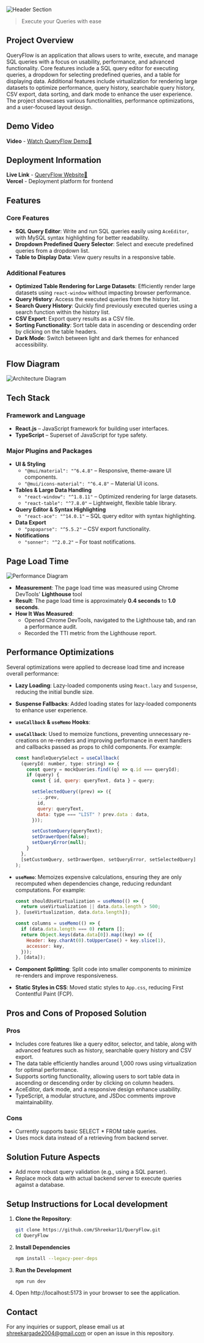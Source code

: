 <!-- # [QueryFlow](https://query-flow-xi.vercel.app) -->

![Header Section](screenshots/banner.png)

> Execute your Queries with ease

## Project Overview

QueryFlow is an application that allows users to write, execute, and manage SQL queries with a focus on usability, performance, and advanced functionality. Core features include a SQL query editor for executing queries, a dropdown for selecting predefined queries, and a table for displaying data. Additional features include virtualization for rendering large datasets to optimize performance, query history, searchable query history, CSV export, data sorting, and dark mode to enhance the user experience. The project showcases various functionalities, performance optimizations, and a user-focused layout design.

## Demo Video

**Video** - [Watch QueryFlow Demo🚀](https://www.loom.com/share/eeff27b80f294b47b6068b6178b4de08?sid=64550084-4579-4b8b-9140-37b4a1eabf85)

## Deployment Information

**Live Link** - [QueryFlow Website🚀](https://query-flow-xi.vercel.app/)<br>
**Vercel** - Deployment platform for frontend

## Features

### Core Features

- **SQL Query Editor**: Write and run SQL queries easily using `AceEditor`, with MySQL syntax highlighting for better readability.
- **Dropdown Predefined Query Selector**: Select and execute predefined queries from a dropdown list.
- **Table to Display Data**: View query results in a responsive table.

### Additional Features

- **Optimized Table Rendering for Large Datasets**: Efficiently render large datasets using `react-window` without impacting browser performance.
- **Query History**: Access the executed queries from the history list.
- **Search Query History**: Quickly find previously executed queries using a search function within the history list.
- **CSV Export**: Export query results as a CSV file.
- **Sorting Functionality**: Sort table data in ascending or descending order by clicking on the table headers.
- **Dark Mode**: Switch between light and dark themes for enhanced accessibility.

## Flow Diagram

![Architecture Diagram](screenshots/flow-diagram.png)

## Tech Stack

### Framework and Language

- **React.js** – JavaScript framework for building user interfaces.
- **TypeScript** – Superset of JavaScript for type safety.

### Major Plugins and Packages

- **UI & Styling**
  - `"@mui/material": "^6.4.8"` – Responsive, theme-aware UI components.
  - `"@mui/icons-material": "^6.4.8"` – Material UI icons.
- **Tables & Large Data Handling**
  - `"react-window": "^1.8.11"` – Optimized rendering for large datasets.
  - `"react-table": "^7.8.0"` – Lightweight, flexible table library.
- **Query Editor & Syntax Highlighting**
  - `"react-ace": "^14.0.1"` – SQL query editor with syntax highlighting.
- **Data Export**
  - `"papaparse": "^5.5.2"` – CSV export functionality.
- **Notifications**
  - `"sonner": "^2.0.2"` – For toast notifications.

## Page Load Time

![Performance Diagram](screenshots/performance.png)

- **Measurement**: The page load time was measured using Chrome DevTools' **Lighthouse** tool
- **Result**: The page load time is approximately **0.4 seconds** to **1.0 seconds**.
- **How It Was Measured**:
  - Opened Chrome DevTools, navigated to the Lighthouse tab, and ran a performance audit.
  - Recorded the TTI metric from the Lighthouse report.

## Performance Optimizations

Several optimizations were applied to decrease load time and increase overall performance:

- **Lazy Loading**: Lazy-loaded components using `React.lazy` and `Suspense`, reducing the initial bundle size.
- **Suspense Fallbacks**: Added loading states for lazy-loaded components to enhance user experience.
- **`useCallback` & `useMemo` Hooks**:
- **`useCallback`**: Used to memoize functions, preventing unnecessary re-creations on re-renders and improving performance in event handlers and callbacks passed as props to child components. For example:

  ```jsx
  const handleQuerySelect = useCallback(
    (queryId: number, type: string) => {
      const query = mockQueries.find((q) => q.id === queryId);
      if (query) {
        const { id, query: queryText, data } = query;

        setSelectedQuery((prev) => ({
          ...prev,
          id,
          query: queryText,
          data: type === "LIST" ? prev.data : data,
        }));

        setCustomQuery(queryText);
        setDrawerOpen(false);
        setQueryError(null);
      }
    },
    [setCustomQuery, setDrawerOpen, setQueryError, setSelectedQuery]
  );
  ```

- **`useMemo`**: Memoizes expensive calculations, ensuring they are only recomputed when dependencies change, reducing redundant computations. For example:

  ```jsx
  const shouldUseVirtualization = useMemo(() => {
    return useVirtualization || data.data.length > 500;
  }, [useVirtualization, data.data.length]);

  const columns = useMemo(() => {
    if (data.data.length === 0) return [];
    return Object.keys(data.data[0]).map((key) => ({
      Header: key.charAt(0).toUpperCase() + key.slice(1),
      accessor: key,
    }));
  }, [data]);
  ```

- **Component Splitting**: Split code into smaller components to minimize re-renders and improve responsiveness.
- **Static Styles in CSS**: Moved static styles to `App.css`, reducing First Contentful Paint (FCP).

## Pros and Cons of Proposed Solution

### Pros

- Includes core features like a query editor, selector, and table, along with advanced features such as history, searchable query history and CSV export.
- The data table efficiently handles around 1,000 rows using virtualization for optimal performance.
- Supports sorting functionality, allowing users to sort table data in ascending or descending order by clicking on column headers.
- AceEditor, dark mode, and a responsive design enhance usability.
- TypeScript, a modular structure, and JSDoc comments improve maintainability.

### Cons

- Currently supports basic SELECT \* FROM table queries.
- Uses mock data instead of a retrieving from backend server.

## Solution Future Aspects

- Add more robust query validation (e.g., using a SQL parser).
- Replace mock data with actual backend server to execute queries against a database.

## Setup Instructions for Local development

1. **Clone the Repository**:

   ```bash
   git clone https://github.com/Shreekar11/QueryFlow.git
   cd QueryFlow
   ```

2. **Install Dependencies**

   ```bash
   npm install --legacy-peer-deps
   ```

3. **Run the Development**

   ```bash
   npm run dev
   ```

4. Open http://localhost:5173 in your browser to see the application.

## Contact

For any inquiries or support, please email us at shreekargade2004@gmail.com or open an issue in this repository.
